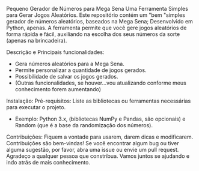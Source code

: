 Pequeno Gerador de Números para Mega Sena
Uma Ferramenta Simples para Gerar Jogos Aleatórios.
Este repositório contém um "bem "simples gerador de números aleatórios, baseados na Mega Sena; Desenvolvido em Python, apenas. A ferramenta permite que você gere jogos aleatórios de forma rápida e fácil, auxiliando na escolha dos seus números da sorte (apenas na brincadeira).

Descrição e Principais funcionalidades:
 - Gera números aleatórios para a Mega Sena.
 - Permite personalizar a quantidade de jogos gerados.
 - Possibilidade de salvar os jogos gerados.
 - (Outras funcionalidades, se houver...vou atualizando conforme meus conhecimento forem aumentando)

Instalação:
Pré-requisitos: Liste as bibliotecas ou ferramentas necessárias para executar o projeto.
 - Exemplo: Python 3.x, (bibliotecas NumPy e Pandas, são opcionais) e Random (que é a base da randomização dos números).

Contribuições: Fiquem a vontade para usarem, darem dicas e modificarem. Contribuições são bem-vindas! Se você encontrar algum bug ou tiver alguma sugestão, por favor, abra uma issue ou envie um pull request.
Agradeço a qualquer pessoa que constribua. Vamos juntos se ajudando e indo atrás de mais conhecimento.
